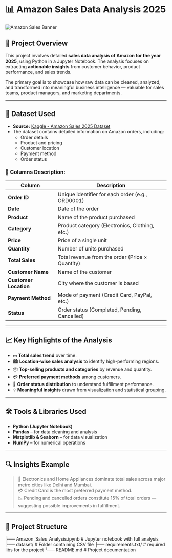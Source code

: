 # 📊 Amazon Sales Data Analysis 2025

![Amazon Sales Banner](https://framerusercontent.com/images/0xTL7gfXyeOoHTyXMxgkKtxAws.png)

## 📌 Project Overview

This project involves detailed **sales data analysis of Amazon for the year 2025**, using Python in a Jupyter Notebook. The analysis focuses on extracting **actionable insights** from customer behavior, product performance, and sales trends.

The primary goal is to showcase how raw data can be cleaned, analyzed, and transformed into meaningful business intelligence — valuable for sales teams, product managers, and marketing departments.

---

## 📁 Dataset Used

- **Source:** [Kaggle - Amazon Sales 2025 Dataset](https://www.kaggle.com/datasets/zahidmughal2343/amazon-sales-2025)
- The dataset contains detailed information on Amazon orders, including:
  - Order details
  - Product and pricing
  - Customer location
  - Payment method
  - Order status

### 🧾 Columns Description:

| Column             | Description                                                  |
|--------------------|--------------------------------------------------------------|
| **Order ID**        | Unique identifier for each order (e.g., ORD0001)            |
| **Date**            | Date of the order                                           |
| **Product**         | Name of the product purchased                               |
| **Category**        | Product category (Electronics, Clothing, etc.)              |
| **Price**           | Price of a single unit                                      |
| **Quantity**        | Number of units purchased                                   |
| **Total Sales**     | Total revenue from the order (Price × Quantity)             |
| **Customer Name**   | Name of the customer                                        |
| **Customer Location** | City where the customer is based                         |
| **Payment Method**  | Mode of payment (Credit Card, PayPal, etc.)                 |
| **Status**          | Order status (Completed, Pending, Cancelled)                |

---

## 📈 Key Highlights of the Analysis

- 💵 **Total sales trend** over time.
- 🏙️ **Location-wise sales analysis** to identify high-performing regions.
- 📦 **Top-selling products and categories** by revenue and quantity.
- 💳 **Preferred payment methods** among customers.
- 🚨 **Order status distribution** to understand fulfillment performance.
- 💡 **Meaningful insights** drawn from visualization and statistical grouping.

---

## 🛠️ Tools & Libraries Used

- **Python (Jupyter Notebook)**
- **Pandas** – for data cleaning and analysis
- **Matplotlib & Seaborn** – for data visualization
- **NumPy** – for numerical operations

---

## 🔍 Insights Example

> 📍 Electronics and Home Appliances dominate total sales across major metro cities like Delhi and Mumbai.  
> 💳 Credit Card is the most preferred payment method.  
> 📉 Pending and cancelled orders constitute 15% of total orders — suggesting possible improvements in fulfillment.

---

## 📂 Project Structure

├── Amazon_Sales_Analysis.ipynb # Jupyter notebook with full analysis
├── dataset/ # Folder containing CSV file
├── requirements.txt/ # required libs for the project
└── README.md # Project documentation
